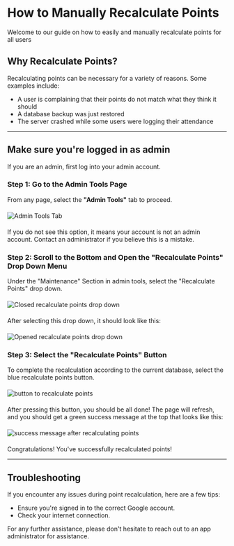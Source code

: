 # How to Manually Recalculate Points

Welcome to our guide on how to easily and manually recalculate points for all users

## Why Recalculate Points?

Recalculating points can be necessary for a variety of reasons. Some examples include:

- A user is complaining that their points do not match what they think it should
- A database backup was just restored
- The server crashed while some users were logging their attendance

---

## Make sure you're logged in as admin

If you are an admin, first log into your admin account.

### Step 1: Go to the Admin Tools Page

From any page, select the **"Admin Tools"** tab to proceed.

<img src="/assets/awardPointsImages/admin-tools-button.png" alt="Admin Tools Tab" style="max-width: 100%; max-height: 200px; width: auto; display: block; margin: 20px auto;">

If you do not see this option, it means your account is not an admin account. Contact an administrator if you believe this is a mistake.

### Step 2: Scroll to the Bottom and Open the "Recalculate Points" Drop Down Menu

Under the "Maintenance" Section in admin tools, select the "Recalculate Points" drop down.

<img src="/assets/recalculatePointsImages/recalculate-points-closed.png" alt="Closed recalculate points drop down" style="max-width: 100%; max-height: 250px; width: auto; display: block; margin: 20px auto;">

After selecting this drop down, it should look like this:

<img src="/assets/recalculatePointsImages/recalculate-points-open.png" alt="Opened recalculate points drop down" style="max-width: 100%; max-height: 250px; width: auto; display: block; margin: 20px auto;">

### Step 3: Select the "Recalculate Points" Button

To complete the recalculation according to the current database, select the blue recalculate points button.

<img src="/assets/recalculatePointsImages/recalculate-points-button.png" alt="button to recalculate points" style="max-width: 100%; max-height: 250px; width: auto; display: block; margin: 20px auto;">

After pressing this button, you should be all done! The page will refresh, and you should get a green success message at the top that looks like this:

<img src="/assets/recalculatePointsImages/recalculate-points-success.png" alt="success message after recalculating points" style="max-width: 100%; max-height: 250px; width: auto; display: block; margin: 20px auto;">

Congratulations! You've successfully recalculated points!

---

## Troubleshooting

If you encounter any issues during point recalculation, here are a few tips:

- Ensure you're signed in to the correct Google account.
- Check your internet connection.

For any further assistance, please don't hesitate to reach out to an app administrator for assistance.